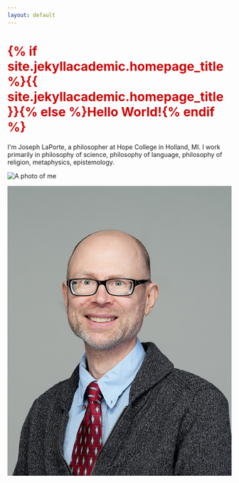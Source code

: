 ```yaml
---
layout: default
---
```


<h1 style="color: #cc0000;">{% if site.jekyllacademic.homepage_title %}{{ site.jekyllacademic.homepage_title }}{% else %}Hello World!{% endif %}</h1> 

I'm Joseph LaPorte, a philosopher at Hope College in Holland, MI. I work primarily in philosophy of science, philosophy of language, philosophy of religion, metaphysics, epistemology.


![A photo of me](https://josephlaporte.github.io/assets/JosephLaPorte.jpg)

![Another photo of me](https://github.com/JosephLaPorte/josephlaporte.github.io/blob/master/assets/JosephLaporte.jpg)